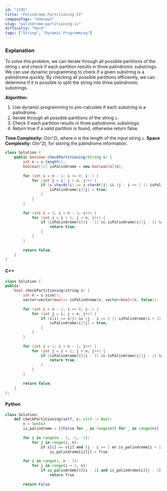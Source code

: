 ```yaml
---
id: "1745"
title: "Palindrome Partitioning IV"
companyTags: "Unknown"
slug: "palindrome-partitioning-iv"
difficulty: "Hard"
tags: ["String", "Dynamic Programming"]
---
```


### Explanation
To solve this problem, we can iterate through all possible partitions of the string `s` and check if each partition results in three palindromic substrings. We can use dynamic programming to check if a given substring is a palindrome quickly. By checking all possible partitions efficiently, we can determine if it is possible to split the string into three palindromic substrings.

**Algorithm:**
1. Use dynamic programming to pre-calculate if each substring is a palindrome.
2. Iterate through all possible partitions of the string `s`.
3. Check if each partition results in three palindromic substrings.
4. Return true if a valid partition is found, otherwise return false.

**Time Complexity:** O(n^2), where n is the length of the input string `s`.
**Space Complexity:** O(n^2), for storing the palindrome information.

```java
class Solution {
    public boolean checkPartitioning(String s) {
        int n = s.length();
        boolean[][] isPalindrome = new boolean[n][n];
        
        for (int i = n - 1; i >= 0; i--) {
            for (int j = i; j < n; j++) {
                if (s.charAt(i) == s.charAt(j) && (j - i <= 2 || isPalindrome[i + 1][j - 1])) {
                    isPalindrome[i][j] = true;
                }
            }
        }
        
        for (int i = 1; i < n - 1; i++) {
            for (int j = i + 1; j < n; j++) {
                if (isPalindrome[0][i - 1] && isPalindrome[i][j - 1] && isPalindrome[j][n - 1]) {
                    return true;
                }
            }
        }
        
        return false;
    }
}
```

#### C++
```cpp
class Solution {
public:
    bool checkPartitioning(string s) {
        int n = s.size();
        vector<vector<bool>> isPalindrome(n, vector<bool>(n, false));
        
        for (int i = n - 1; i >= 0; i--) {
            for (int j = i; j < n; j++) {
                if (s[i] == s[j] && (j - i <= 2 || isPalindrome[i + 1][j - 1])) {
                    isPalindrome[i][j] = true;
                }
            }
        }
        
        for (int i = 1; i < n - 1; i++) {
            for (int j = i + 1; j < n; j++) {
                if (isPalindrome[0][i - 1] && isPalindrome[i][j - 1] && isPalindrome[j][n - 1]) {
                    return true;
                }
            }
        }
        
        return false;
    }
};
```

#### Python
```python
class Solution:
    def checkPartitioning(self, s: str) -> bool:
        n = len(s)
        is_palindrome = [[False for _ in range(n)] for _ in range(n)]
        
        for i in range(n - 1, -1, -1):
            for j in range(i, n):
                if s[i] == s[j] and (j - i <= 2 or is_palindrome[i + 1][j - 1]):
                    is_palindrome[i][j] = True
        
        for i in range(1, n - 1):
            for j in range(i + 1, n):
                if is_palindrome[0][i - 1] and is_palindrome[i][j - 1] and is_palindrome[j][n - 1]:
                    return True
        
        return False
```